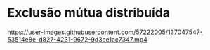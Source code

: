 # Exclusão mútua distribuída


https://user-images.githubusercontent.com/57222005/137047547-53514e8e-d827-4231-9672-9d3ce1ac7347.mp4

